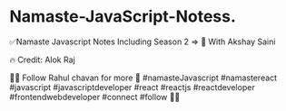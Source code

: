 # Namaste-JavaScript-Notess.

✅Namaste Javascript Notes Including Season 2 => 🚀 With Akshay Saini

🔥 Credit: Alok Raj

🚀🚀 Follow Rahul chavan for more 🚀 #namasteJavascript #namastereact #javascript #javascriptdeveloper #react #reactjs #reactdeveloper #frontendwebdeveloper #connect #follow 🚀🚀
